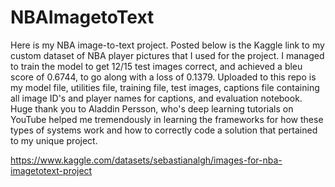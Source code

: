 # NBAImagetoText
Here is my NBA image-to-text project. Posted below is the Kaggle link to my custom dataset of NBA player pictures that I used for the project. I managed to train the model to get 12/15 test images correct, and achieved a bleu score of 0.6744, to go along with a loss of 0.1379. Uploaded to this repo is my model file, utilities file, training file, test images, captions file containing all image ID's and player names for captions, and evaluation notebook. Huge thank you to Aladdin Persson, who's deep learning tutorials on YouTube helped me tremendously in learning the frameworks for how these types of systems work and how to correctly code a solution that pertained to my unique project.

https://www.kaggle.com/datasets/sebastianalgh/images-for-nba-imagetotext-project
